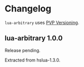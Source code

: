 # Changelog

`lua-arbitrary` uses [PVP Versioning][1].

[1]: https://pvp.haskell.org

## lua-arbitrary 1.0.0

Release pending.

Extracted from hslua-1.3.0.
